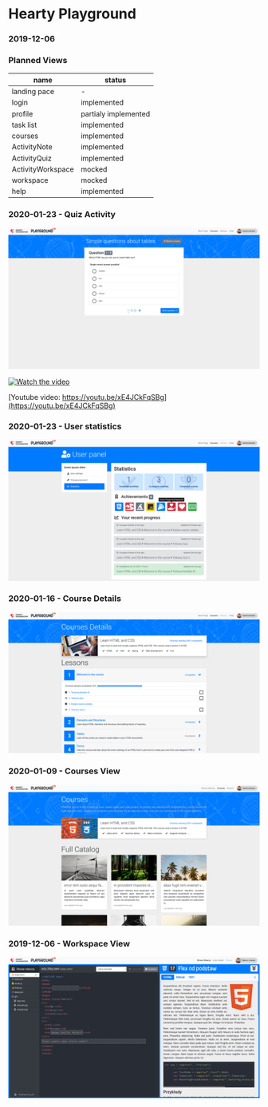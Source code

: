# Hearty Playground #

### 2019-12-06 ###
### Planned Views ###

| name         | status |
|--------------|--------|
| landing pace | - |
| login        | implemented |
| profile      | partialy implemented |
| task list    | implemented |
| courses      | implemented |
| ActivityNote | implemented |
| ActivityQuiz | implemented |
| ActivityWorkspace | mocked |
| workspace    | mocked |
| help         | implemented |

### 2020-01-23 - Quiz Activity ###
![](mockup/Screenshot_2020-01-23_11-52-02.png)


[![Watch the video](https://img.youtube.com/vi/xE4JCkFqSBg/0.jpg)](https://youtu.be/xE4JCkFqSBg)

[Youtube video: https://youtu.be/xE4JCkFqSBg](https://youtu.be/xE4JCkFqSBg)

### 2020-01-23 - User statistics ###
![](mockup/Screenshot_2020-01-23_03-59-36.png)

### 2020-01-16 - Course Details ###
![](mockup/Screenshot_2020-01-16_01-18-17.png)

### 2020-01-09 - Courses View ###
![](mockup/Screenshot_2020-01-09_04-46-00.png)

### 2019-12-06 - Workspace View ###
![](mockup/Screenshot_2019-12-06_03-17-13.png)

